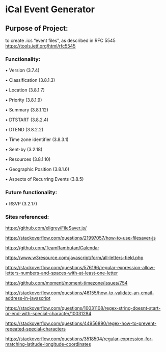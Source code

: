 # iCal Event Generator

## Purpose of Project: 
to create .ics “event files”, as described in RFC 5545 https://tools.ietf.org/html/rfc5545

### Functionality:
• Version (3.7.4)

• Classification (3.8.1.3)

• Location (3.8.1.7) 

• Priority (3.8.1.9)

• Summary (3.8.1.12)

• DTSTART (3.8.2.4)

• DTEND (3.8.2.2)

• Time zone identifier (3.8.3.1)

• Sent-by (3.2.18)

• Resources (3.8.1.10)

• Geographic Position (3.8.1.6)

• Aspects of Recurring Events (3.8.5)

### Future functionality:
• RSVP (3.2.17)

### Sites referenced:

https://github.com/eligrey/FileSaver.js/

https://stackoverflow.com/questions/21997057/how-to-use-filesaver-js

https://github.com/TeamRambutan/Calendar

https://www.w3resource.com/javascript/form/all-letters-field.php

https://stackoverflow.com/questions/576196/regular-expression-allow-letters-numbers-and-spaces-with-at-least-one-letter

https://github.com/moment/moment-timezone/issues/754

https://stackoverflow.com/questions/46155/how-to-validate-an-email-address-in-javascript

https://stackoverflow.com/questions/10031108/regex-string-doesnt-start-or-end-with-special-character/10031284

https://stackoverflow.com/questions/44956890/regex-how-to-prevent-repeated-special-characters

https://stackoverflow.com/questions/3518504/regular-expression-for-matching-latitude-longitude-coordinates
